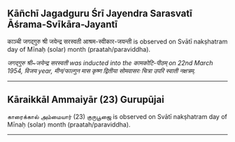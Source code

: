 ## Kāñchī Jagadguru Śrī Jayendra Sarasvatī Āśrama-Svīkāra-Jayantī
काञ्ची जगद्गुरु श्री जयेन्द्र सरस्वती आश्रम-स्वीकार-जयन्ती is observed on Svātī nakṣhatram day of Mīnaḥ (solar) month (praatah/paraviddha).

_जगद्गुरु श्री~जयेन्द्र सरस्वती was inducted into the कामकोटि-पीठम् on 22nd March 1954, विजय year, मीन/फाल्गुन मास कृष्ण द्वितीया सोमवासरः चित्रा उपरि स्वाती नक्षत्रम्._

---
## Kāraikkāl Ammaiyār (23) Gurupūjai
காரைக்கால் அம்மையார் (23) குருபூஜை is observed on Svātī nakṣhatram day of Mīnaḥ (solar) month (praatah/paraviddha).



---
